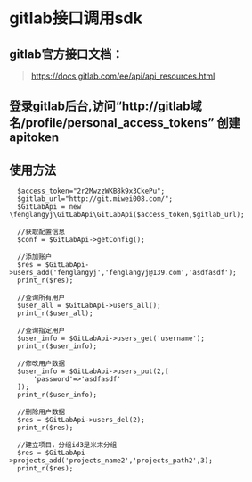 # gitlab接口调用sdk

## gitlab官方接口文档：

> https://docs.gitlab.com/ee/api/api_resources.html

## 登录gitlab后台,访问“http://gitlab域名/profile/personal_access_tokens” 创建 apitoken

## 使用方法

  ```
    $access_token="2r2MwzzWKB8k9x3CkePu";
    $gitlab_url="http://git.miwei008.com/";
    $GitLabApi = new \fenglangyj\GitLabApi\GitLabApi($access_token,$gitlab_url);
    
    //获取配置信息
    $conf = $GitLabApi->getConfig();
    
    //添加账户
    $res = $GitLabApi->users_add('fenglangyj','fenglangyj@139.com','asdfasdf');
    print_r($res);

    //查询所有用户
    $user_all = $GitLabApi->users_all();
    print_r($user_all);

    //查询指定用户
    $user_info = $GitLabApi->users_get('username');
    print_r($user_info);
    
    //修改用户数据
    $user_info = $GitLabApi->users_put(2,[
        'password'=>'asdfasdf'
    ]);
    print_r($user_info);

    //删除用户数据
    $res = $GitLabApi->users_del(2);
    print_r($res);

    //建立项目，分组id3是米末分组
    $res = $GitLabApi->projects_add('projects_name2','projects_path2',3);
    print_r($res);
    
  ```
  



